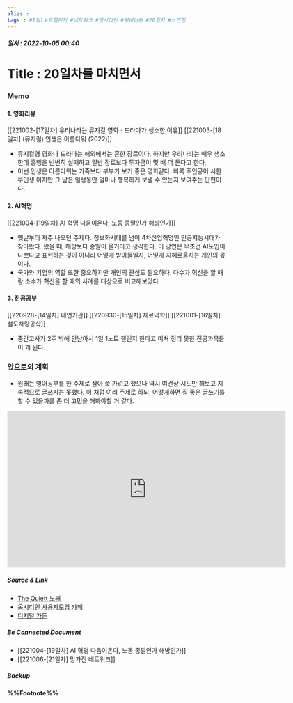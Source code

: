 ```yaml
---
alias : 
tags : #1일1노트챌린지 #네트워크 #옵시디언 #원바이원 #20일차 #느낀점
---
```


##### 일시 : 2022-10-05 00:40

# Title : 20일차를 마치면서

### Memo

#### 1. 영화리뷰
[[221002-[17일차] 우리나라는 뮤지컬 영화ㆍ드라마가 생소한 이유]]
[[221003-[18일차] (뮤지컬) 인생은 아름다워 (2022)]]
- 뮤지컬형 영화나 드라마는 해외에서는 흔한 장르이다. 하지만 우리나라는 매우 생소한데 흥행을 빈번히 실패하고 일반 장르보다 투자금이 몇 배 더 든다고 한다.
- 이번 인생은 아름다워는 가족보다 부부가 보기 좋은 영화같다. 비록 주인공이 시한부인생 이지만 그 남은 일생동안 얼마나 행복하게 보낼 수 있는지 보여주는 단편이다.

#### 2. AI혁명
[[221004-[19일차] AI 혁명 다음이온다, 노동 종말인가 해방인가]]
- 옛날부터 자주 나오던 주제다. 정보화시대를 넘어 4차산업혁명인 인공지능시대가 찾아왔다. 왔을 때, 해방보다 종말이 올거라고 생각한다. 이 강연은 무조건 AI도입이 나쁘다고 표현하는 것이 아니라 어떻게 받아들일지, 어떻게 지혜로울지는 개인의 몫이다.
- 국가와 기업의 역할 또한 중요하지만 개인의 관심도 필요하다. 다수가 혁신을 할 때랑 소수가 혁신을 할 때의 사례를 대상으로 비교해보았다.

#### 3. 전공공부
[[220928-[14일차] 내연기관]]
[[220930-[15일차] 재료역학]]
[[221001-[16일차] 철도차량공학]]
- 중간고사가 2주 밖에 안남아서 1일 1노트 챌린지 한다고 미쳐 정리 못한 전공과목들이 꽤 된다.

### 앞으로의 계획
- 원래는 영어공부를 한 주제로 삼아 쭉 가려고 했으나 역시 여건상 시도만 해보고 지속적으로 글쓰지는 못했다. 이 처럼 여러 주제로 하되, 어떻게하면 질 좋은 글쓰기를 할 수 있을까를 좀 더 고민을 해봐야할 거 같다.

<iframe width="640" height="360" src="https://www.youtube.com/embed/yg6fXp4BWdA" title="Music" frameborder="0" allow="accelerometer; autoplay; clipboard-write; encrypted-media; gyroscope; picture-in-picture" allowfullscreen></iframe>

##### Source & Link
- [The Quiett 노래](https://youtu.be/yg6fXp4BWdA)
- [옵시디언 사용자모임 카페](https://cafe.naver.com/obsidianary/1987)
- [디지털 가든](https://chunghasull.netlify.app/221005-20일차-20일차를-마치면서)

##### Be Connected Document
- [[221004-[19일차] AI 혁명 다음이온다, 노동 종말인가 해방인가]]
- [[221006-[21일차] 망가진 네트워크]]

##### Backup


#### %%Footnote%%

[^1]: 